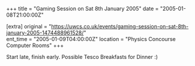 +++
title = "Gaming Session on Sat 8th January 2005"
date = "2005-01-08T21:00:00Z"

[extra]
original = "https://uwcs.co.uk/events/gaming-session-on-sat-8th-january-2005-1474488961528/"    
ent_time = "2005-01-09T04:00:00Z"
location = "Physics Concourse Computer Rooms"
+++

Start late, finish early.  Possible Tesco Breakfasts for Dinner :)

